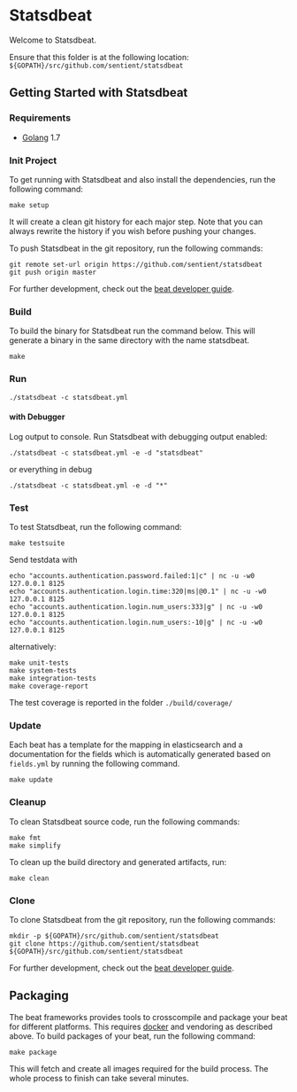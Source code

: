 # Statsdbeat

Welcome to Statsdbeat.

Ensure that this folder is at the following location:
`${GOPATH}/src/github.com/sentient/statsdbeat`

## Getting Started with Statsdbeat

### Requirements

* [Golang](https://golang.org/dl/) 1.7

### Init Project
To get running with Statsdbeat and also install the
dependencies, run the following command:

```
make setup
```

It will create a clean git history for each major step. Note that you can always rewrite the history if you wish before pushing your changes.

To push Statsdbeat in the git repository, run the following commands:

```
git remote set-url origin https://github.com/sentient/statsdbeat
git push origin master
```

For further development, check out the [beat developer guide](https://www.elastic.co/guide/en/beats/libbeat/current/new-beat.html).

### Build

To build the binary for Statsdbeat run the command below. This will generate a binary
in the same directory with the name statsdbeat.

```
make
```


### Run 

```
./statsdbeat -c statsdbeat.yml
```

#### with Debugger

Log output to console. Run Statsdbeat with debugging output enabled:

```
./statsdbeat -c statsdbeat.yml -e -d "statsdbeat"

```
or everything in debug
```
./statsdbeat -c statsdbeat.yml -e -d "*"
```

### Test

To test Statsdbeat, run the following command:

```
make testsuite
```

Send testdata with 
```
echo "accounts.authentication.password.failed:1|c" | nc -u -w0 127.0.0.1 8125
echo "accounts.authentication.login.time:320|ms|@0.1" | nc -u -w0 127.0.0.1 8125
echo "accounts.authentication.login.num_users:333|g" | nc -u -w0 127.0.0.1 8125
echo "accounts.authentication.login.num_users:-10|g" | nc -u -w0 127.0.0.1 8125
```

alternatively:
```
make unit-tests
make system-tests
make integration-tests
make coverage-report
```

The test coverage is reported in the folder `./build/coverage/`

### Update

Each beat has a template for the mapping in elasticsearch and a documentation for the fields
which is automatically generated based on `fields.yml` by running the following command.

```
make update
```


### Cleanup

To clean  Statsdbeat source code, run the following commands:

```
make fmt
make simplify
```

To clean up the build directory and generated artifacts, run:

```
make clean
```


### Clone

To clone Statsdbeat from the git repository, run the following commands:

```
mkdir -p ${GOPATH}/src/github.com/sentient/statsdbeat
git clone https://github.com/sentient/statsdbeat ${GOPATH}/src/github.com/sentient/statsdbeat
```


For further development, check out the [beat developer guide](https://www.elastic.co/guide/en/beats/libbeat/current/new-beat.html).


## Packaging

The beat frameworks provides tools to crosscompile and package your beat for different platforms. This requires [docker](https://www.docker.com/) and vendoring as described above. To build packages of your beat, run the following command:

```
make package
```

This will fetch and create all images required for the build process. The whole process to finish can take several minutes.
